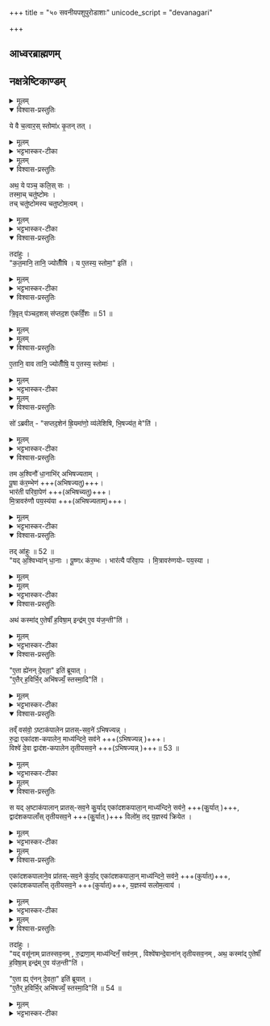 +++
title = "५० सवनीयपशुपुरोडाशाः"
unicode_script = "devanagari"

+++
<div class="js_include" url="/vedAH_yajuH/taittirIyam/sArasvata-vibhAgaH/brAhmaNam/sarva-prastutiH/1/5_nAxatrAdi/11_savanIyapashupuroDAshAH"  newLevelForH1="1" includeTitle="true">

## आध्वरब्राह्मणम्
## नक्षत्रेष्टिकाण्डम्‌


<details><summary>मूलम्</summary>

ये वै च॒त्वार॒स्स्तोमाः॑ ।
कृ॒तन्तत् ।
</details>

<details open><summary>विश्वास-प्रस्तुतिः</summary>

ये वै च॒त्वार॒स् स्तोमा॑ᳵ कृ॒तन् तत् ।  
</details>

<details><summary>मूलम्</summary>

ये वै च॒त्वार॒स् स्तोमा॑ᳵ कृ॒तन् तत् ।  
</details>

<details><summary>भट्टभास्कर-टीका</summary>

1 ये वै चत्वातस्स्तोमा इति ॥ ये त्रिवृदादयः चत्वार एव स्तोमाः स्युः तत् कृतं पुष्कलं पृथुलधर्मकेण कृतेन तुल्यम् ।
</details>


<details><summary>मूलम्</summary>

अथ॒ ये पञ्च॑ ।
कलि॒स्सः ।
</details>

<details open><summary>विश्वास-प्रस्तुतिः</summary>

अथ॒ ये पञ्च॒ कलि॒स् सः ।  
तस्मा॒च् चतु॑ष्टोमः ।  
तच् चतु॑ष्टोमस्य चतुष्टोम॒त्वम् ।  
</details>

<details><summary>मूलम्</summary>

अथ॒ ये पञ्च॒ कलि॒स् सः ।  
तस्मा॒च् चतु॑ष्टोमः ।  
तच् चतु॑ष्टोमस्य चतुष्टोम॒त्वम् ।  
</details>

<details><summary>भट्टभास्कर-टीका</summary>

अथ ये पञ्च स्युः त्रिवृदादयः कलिः सः क्षीणधर्मकेण कलिना तुल्यं तत् । प्रकृताभा[वभा]वात् यदैवं सम्भवति तदानीमेवं क्रियते । तस्माच्चतुष्टोम एव कर्तव्यः । इदमेव ज्योतिष्टोमस्य चतुष्टोमत्वम् ॥
</details>

<details open><summary>विश्वास-प्रस्तुतिः</summary>

तदा॑हुः ।  
"क॒त॒मानि॒ तानि॒ ज्योतीँ॑षि । य ए॒तस्य॒ स्तोमा॒" इति॑ ।  
</details>

<details><summary>मूलम्</summary>

तदा॑हुः ।  
"क॒त॒मानि॒ तानि॒ ज्योतीँ॑षि । य ए॒तस्य॒ स्तोमा॒" इति॑ ।  
</details>

<details><summary>भट्टभास्कर-टीका</summary>

2 तदाहुरित्यादि ॥ चत्वारस्स्तोमा इति सामान्योक्त्या विशेषं पृच्छन्ति - य एतस्येति ।
</details>

<details open><summary>विश्वास-प्रस्तुतिः</summary>

त्रि॒वृत् प॑ञ्चद॒शस् स॑प्तद॒श ए॑कविँ॒शः ॥ 51 ॥  
</details>

<details><summary>मूलम्</summary>

त्रि॒वृत् प॑ञ्चद॒शस् स॑प्तद॒श ए॑कविँ॒शः ॥ 51 ॥  
</details>


<details><summary>मूलम्</summary>

ए॒तानि॒ वाव तानि॒ ज्योतीँ॑षि ।
य ए॒तस्य॒ स्तोमाः॑ ।
</details>

<details open><summary>विश्वास-प्रस्तुतिः</summary>

ए॒तानि॒ वाव तानि॒ ज्योतीँ॑षि॒ य ए॒तस्य॒ स्तोमाः॑ ।  
</details>

<details><summary>मूलम्</summary>

ए॒तानि॒ वाव तानि॒ ज्योतीँ॑षि॒ य ए॒तस्य॒ स्तोमाः॑ ।  
</details>

<details><summary>भट्टभास्कर-टीका</summary>

त्रिवृदादीनां ज्योतिषां प्रसिद्धत्वादेवास्य ज्योतिष्टोमात्मकतासिद्धिरित्याह - वाव तानि ज्योतींषीति ॥ द्योतनहेतुत्वाद्यज्ञस्य एतानि ज्योतींषि एतत्स्तोमत्वात् ज्योतिष्टोमत्वम् ॥
</details>


<details><summary>मूलम्</summary>

सो॑ऽब्रवीत् ।
स॒प्त॒द॒शेन॑ ह्रि॒यमा॑णो॒ व्य॑लेशिषि ।
भि॒षज्य॑त॒ मेति॑ ।
</details>

<details open><summary>विश्वास-प्रस्तुतिः</summary>

सो॑ ऽब्रवीत् - "सप्तद॒शेन॑ ह्रि॒यमा॑णो॒ व्य॑लेशिषि, भि॒षज्य॑त॒ मे"ति॑ ।  
</details>

<details><summary>मूलम्</summary>

सो॑ ऽब्रवीत् - "सप्तद॒शेन॑ ह्रि॒यमा॑णो॒ व्य॑लेशिषि, भि॒षज्य॑त॒ मे"ति॑ ।  
</details>

<details><summary>भट्टभास्कर-टीका</summary>

3 सोऽब्रवीदित्यादि ॥ सः इन्द्रः अब्रवीत् ।
यदा अहं सप्तदशेन स्तोमेन ह्रियमाणोऽभूवं तदा व्यलेशिषि विलिष्टोऽकार्षं तेजसा अल्पोऽभूवम् । यथोक्तं - 'तस्य सप्तदशेन ह्रियमाणस्य तेजो हरोऽपतत्' इति । लिश अल्पीभावे कर्मणि उत्तमपुरुषैकवचनम् ।  तस्मात् क्षीणतेजसं मा मां भिषज्यत चिकित्सत इति देवानब्रवीत् । भिषज्यतिः कण्ड्वादिः ।
</details>

<details open><summary>विश्वास-प्रस्तुतिः</summary>

तम अ॒श्विनौ॑ धा॒नाभि॑र् अभिषज्यताम् ।  
पू॒षा क॑र॒म्भेण॑ +++(अभिषज्यतु)+++।   
भार॑ती परिवा॒पेण॑ +++(अभिषच्यतु)+++।   
मि॒त्रावरु॑णौ पय॒स्य॑या +++(अभिषज्यताम्)+++।  
</details>

<details><summary>मूलम्</summary>

तम अ॒श्विनौ॑ धा॒नाभि॑र् अभिषज्यताम् ।  
पू॒षा क॑र॒म्भेण॑ +++(अभिषज्यतु)+++।   
भार॑ती परिवा॒पेण॑ +++(अभिषच्यतु)+++।   
मि॒त्रावरु॑णौ पय॒स्य॑या +++(अभिषज्यताम्)+++।  
</details>

<details><summary>भट्टभास्कर-टीका</summary>

अथ धानादिभिरश्विन्यादयोऽभिषज्यन् । तण्डुलप्रभवा लाजा धानाः, दधिसम्मिश्राः सक्तवः करम्भाः, परिवापो लाजाः, पयस्या पयोविकारः ॥
</details>

<details open><summary>विश्वास-प्रस्तुतिः</summary>

तद् आ॑हुः ॥ 52 ॥  
"यद् अ॒श्विभ्या॑न् धा॒नाः ।  पू॒ष्णᳵ क॑र॒म्भः ।  भार॑त्यै परिवा॒पः ।  मि॒त्रावरु॑णयोᳶ पय॒स्या ।
</details>

<details><summary>मूलम्</summary>

तद् आ॑हुः ॥ 52 ॥  
"यद् अ॒श्विभ्या॑न् धा॒नाः ।  पू॒ष्णᳵ क॑र॒म्भः ।  भार॑त्यै परिवा॒पः ।  मि॒त्रावरु॑णयोᳶ पय॒स्या ।
</details>


<details><summary>मूलम्</summary>

मि॒त्रावरु॑णयोᳶ पय॒स्याऽथ॑ ।
कस्मा॑दे॒तेषाँ॑ ह॒विषा॒मिन्द्र॑मे॒व य॑ज॒न्तीति॑ ।
</details>

<details><summary>भट्टभास्कर-टीका</summary>

4 तदाहुरिति ॥ एतानि सवनीयादीनि वस्वादिभ्यो निरुप्यन्ते ।
</details>

<details open><summary>विश्वास-प्रस्तुतिः</summary>

अथ॑ कस्मा॑द् ए॒तेषाँ॑ ह॒विषा॒म् इन्द्र॑म् ए॒व य॑ज॒न्ती"ति॑ ।  
</details>

<details><summary>मूलम्</summary>

अथ॑ कस्मा॑द् ए॒तेषाँ॑ ह॒विषा॒म् इन्द्र॑म् ए॒व य॑ज॒न्ती"ति॑ ।  
</details>

<details><summary>भट्टभास्कर-टीका</summary>

अथेदानीं कस्मात् पुनरिन्द्र एवेज्यत इति पर्यनुयोगं आहुः । तृतीयार्थे षष्ठी ।
</details>

<details open><summary>विश्वास-प्रस्तुतिः</summary>

"ए॒ता ह्ये॑नन् दे॒वता॒" इति॑ ब्रूयात् ।  
"ए॒तैर् ‌ह॒विर्भि॒र् अभि॑षज्यँ॒ स्तस्मा॒दि"ति॑ ।  
</details>

<details><summary>मूलम्</summary>

"ए॒ता ह्ये॑नन् दे॒वता॒" इति॑ ब्रूयात् ।  
"ए॒तैर् ‌ह॒विर्भि॒र् अभि॑षज्यँ॒ स्तस्मा॒दि"ति॑ ।  
</details>

<details><summary>भट्टभास्कर-टीका</summary>

उत्तरं - एता हीति । एता देवता अश्व्यादयः एतैर्हविर्भिः धानादिभिः एनं यस्मात् अभिषज्यन् तस्मादिति ब्रूयात् । 'तस्मात्'इत्यस्यानन्तरं 'इति ब्रूयात्'इत्येतत् द्रष्टव्यम् । यस्मादेवं तस्मादिति ब्रूयात् उत्तरमित्यर्थः । एक इतिशब्दो भिषज्याया अग्नित्वे[भिषज्याया अश्व्यादिकृतत्वस्य हेतुत्वे ?] द्वितीयः निर्वापस्य हेतुत्वे । यस्मादेता देवता अभिषज्यन् तस्मादेताभ्यो निरुप्यन्ते, यस्मादेताभ्यो निरुप्यन्ते तस्मादेवमिन्द्रमभिषज्यन्, तस्मादिन्द्र इज्यते इति उभयत्रान्वयः ॥
</details>

<details open><summary>विश्वास-प्रस्तुतिः</summary>

तव्ँ वस॑वो॒ ऽष्टाक॑पालेन प्रातस्-सव॒ने॑ ऽभिषज्यन्न् ।  
रु॒द्रा एका॑दश-कपालेन॒ माध्य॑न्दिने॒ सव॑ने +++(ऽभिषज्यन्न् )+++।  
विश्वे॑ दे॒वा द्वाद॑श-कपालेन तृतीयसव॒ने +++(ऽभिषज्यन्न् )+++॥ 53 ॥  
</details>

<details><summary>मूलम्</summary>

तव्ँ वस॑वो॒ ऽष्टाक॑पालेन प्रातस्-सव॒ने॑ ऽभिषज्यन्न् ।  
रु॒द्रा एका॑दश-कपालेन॒ माध्य॑न्दिने॒ सव॑ने +++(ऽभिषज्यन्न् )+++।  
विश्वे॑ दे॒वा द्वाद॑श-कपालेन तृतीयसव॒ने +++(ऽभिषज्यन्न् )+++॥ 53 ॥  
</details>

<details><summary>भट्टभास्कर-टीका</summary>

5 तं वसव इत्यादि ॥ वस्वादय इव यद्यष्टाकपालादीन् प्रातस्सवनादिषु कुर्यात्
</details>


<details><summary>मूलम्</summary>

स यद॒ष्टाक॑पालान्प्रातस्सव॒ने कु॒र्यात् ।
एका॑दशकपाला॒न्माध्य॑न्दिने॒ सव॑ने ।
द्वाद॑शकपालाँस्तृतीयसव॒ने ।
विलो॑म॒ तद्य॒ज्ञस्य॑ क्रियेत ।
</details>

<details open><summary>विश्वास-प्रस्तुतिः</summary>

स यद् अ॒ष्टाक॑पालान् प्रातस्-सव॒ने कु॒र्याद् एका॑दशकपाला॒न् माध्य॑न्दिने॒ सव॑ने॒ +++(कु॒र्यात् )+++,
द्वाद॑शकपालाँस् तृतीयसव॒ने +++(कु॒र्यात् )+++ विलो॑म॒ तद् य॒ज्ञस्य॑ क्रियेत ।  
</details>

<details><summary>मूलम्</summary>

स यद् अ॒ष्टाक॑पालान् प्रातस्-सव॒ने कु॒र्याद् एका॑दशकपाला॒न् माध्य॑न्दिने॒ सव॑ने॒ +++(कु॒र्यात् )+++,
द्वाद॑शकपालाँस् तृतीयसव॒ने +++(कु॒र्यात् )+++ विलो॑म॒ तद् य॒ज्ञस्य॑ क्रियेत ।  
</details>

<details><summary>भट्टभास्कर-टीका</summary>

तत् यज्ञस्य विलोम प्रतिलोम कियते सवनीययागस्यैन्द्रत्वात् ।
</details>


<details><summary>मूलम्</summary>

एका॑दशकपालाने॒व प्रा॑तस्सव॒ने कु॑र्यात् ।
एका॑दशकपाला॒न्माध्य॑न्दिने॒ सव॑ने ।
एका॑दशकपालाँस्तृतीयसव॒ने ।
य॒ज्ञस्य॑ सलोम॒त्वाय॑ ।
</details>

<details open><summary>विश्वास-प्रस्तुतिः</summary>

एका॑दशकपालाने॒व प्रा॑तस्-सव॒ने कु॑र्या॒द् एका॑दशकपाला॒न् माध्य॑न्दिने॒ सव॑ने॒ +++(कुर्यात्)+++, एका॑दशकपालाँस् तृतीयसव॒ने +++(कुर्यात्)+++, य॒ज्ञस्य॑ सलोम॒त्वाय॑ ।
</details>

<details><summary>मूलम्</summary>

एका॑दशकपालाने॒व प्रा॑तस्-सव॒ने कु॑र्या॒द् एका॑दशकपाला॒न् माध्य॑न्दिने॒ सव॑ने॒ +++(कुर्यात्)+++, एका॑दशकपालाँस् तृतीयसव॒ने +++(कुर्यात्)+++, य॒ज्ञस्य॑ सलोम॒त्वाय॑ ।
</details>

<details><summary>भट्टभास्कर-टीका</summary>

तस्मात् एकादशकपालानेव सर्वेषु कुर्यात् इति ॥
</details>


<details><summary>मूलम्</summary>

यद्वसू॑नाम्प्रातस्सव॒नम् ।
रु॒द्राणा॒म्माध्य॑न्दिनँ॒ सव॑नम् ।
विश्वे॑षान्दे॒वाना॑न्तृतीयसव॒नम् ।
</details>

<details open><summary>विश्वास-प्रस्तुतिः</summary>

तदा॑हुः ।  
"यद् वसू॑नाम् प्रातस्सव॒नम् , रु॒द्राणा॒म् माध्य॑न्दिनँ॒ सव॑न॒म् , विश्वे॑षान्दे॒वाना॑न् तृतीयसव॒नम् , अथ॒ कस्मा॑द् ए॒तेषाँ॑ ह॒विषा॒म् इन्द्र॑म् ए॒व य॑ज॒न्ती"ति॑ ।  

"ए॒ता ह्य् ए॑नन् दे॒वता॒"  इति॑ ब्रूयात् ।  
"ए॒तैर् ‌ह॒विर्भि॒र् अभि॑षज्यँ॒ स्तस्मा॒दि"ति॑ ॥ 54 ॥  
</details>

<details><summary>मूलम्</summary>

तदा॑हुः ।  
"यद् वसू॑नाम् प्रातस्सव॒नम् , रु॒द्राणा॒म् माध्य॑न्दिनँ॒ सव॑न॒म् , विश्वे॑षान्दे॒वाना॑न् तृतीयसव॒नम् , अथ॒ कस्मा॑द् ए॒तेषाँ॑ ह॒विषा॒म् इन्द्र॑म् ए॒व य॑ज॒न्ती"ति॑ ।  

"ए॒ता ह्य् ए॑नन् दे॒वता॒"  इति॑ ब्रूयात् ।  
"ए॒तैर् ‌ह॒विर्भि॒र् अभि॑षज्यँ॒ स्तस्मा॒दि"ति॑ ॥ 54 ॥  
</details>

<details><summary>भट्टभास्कर-टीका</summary>

6 तदाहुरित्यादि ॥ गतम् ॥


इति पञ्चमे एकादशोऽनुवाकः ॥  

</details>
</div>